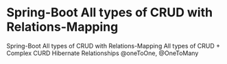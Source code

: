 # Spring-Boot All types of CRUD with Relations-Mapping
Spring-Boot All types of CRUD with Relations-Mapping 
All types of CRUD + Complex CURD 
Hibernate Relationships @oneToOne, @OneToMany 
